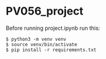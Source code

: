 # PV056_project
Before running project.ipynb run this:
```
$ python3 -m venv venv
$ source venv/bin/activate
$ pip install -r requirements.txt
```